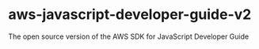 # aws-javascript-developer-guide-v2
The open source version of the AWS SDK for JavaScript Developer Guide

